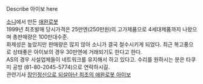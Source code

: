 Describe 아이보 here

[소니](%EC%86%8C%EB%8B%88.md)에서 만든
[애완](%EC%95%A0%EC%99%84.md)[로봇](%EB%A1%9C%EB%B4%87.md)  
1999년 최초발매 당시가격은 25만엔(250만원)의 고가제품으로 4세대제품까지 나왔으며 총판매량은 100만대수준.  
화제성은 높았지만 판매량은 많지 않아 소니가 결국 철수시키게 되었다. 최근 복고풍으로 상태좋은 아이보의 경우 30만엔에 거래되기도 한다고
한다.  
AS의 경우 사설업체들이 네트워크를 유지해서 하고 있다고. 수리를 원하시는 분은 타쿠미 공방 (81-80-2045-5774)으로 연락하시길.  
관련기사 [장인정신으로 되살아난 최초의 애완로봇
아이보](http://news.sbs.co.kr/news/endPage.do?news_id=N1002579426)

